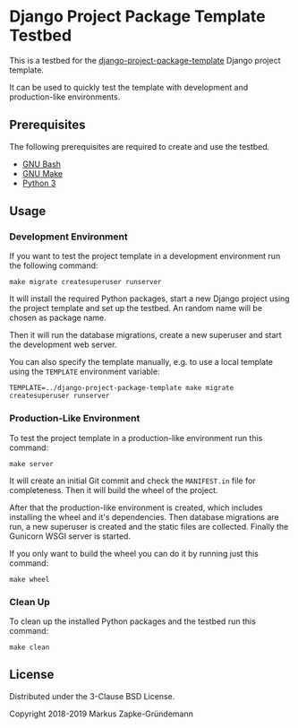# Django Project Package Template Testbed

This is a testbed for the
[django-project-package-template](https://github.com/keimlink/django-project-package-template) Django project template.

It can be used to quickly test the template with development and production-like environments.

## Prerequisites

The following prerequisites are required to create and use the testbed.

*   [GNU Bash](https://www.gnu.org/software/bash/)
*   [GNU Make](https://www.gnu.org/software/make/)
*   [Python 3](https://www.python.org/)

## Usage

### Development Environment

If you want to test the project template in a development environment run the following command:

```console
make migrate createsuperuser runserver
```

It will install the required Python packages, start a new Django project using the project template
and set up the testbed. An random name will be chosen as package name.

Then it will run the database migrations, create a new superuser and start the development web
server.

You can also specify the template manually, e.g. to use a local template using the `TEMPLATE`
environment variable:

```console
TEMPLATE=../django-project-package-template make migrate createsuperuser runserver
```

### Production-Like Environment

To test the project template in a production-like environment run this command:

```console
make server
```

It will create an initial Git commit and check the `MANIFEST.in` file for completeness. Then it
will build the wheel of the project.

After that the production-like environment is created, which includes installing the wheel and
it's dependencies. Then database migrations are run, a new superuser is created and the static
files are collected. Finally the Gunicorn WSGI server is started.

If you only want to build the wheel you can do it by running just this command:

```console
make wheel
```

### Clean Up

To clean up the installed Python packages and the testbed run this command:

```console
make clean
```

## License

Distributed under the 3-Clause BSD License.

Copyright 2018-2019 Markus Zapke-Gründemann
